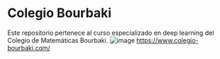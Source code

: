 # Colegio Bourbaki

Este repositorio pertenece al curso especializado en deep learning del Colegio de Matemáticas Bourbaki.
![image](https://github.com/user-attachments/assets/1fb406db-5e32-4cd4-910b-f7c14ebdce23)
https://www.colegio-bourbaki.com/

